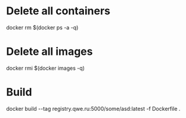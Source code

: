 # Delete all containers
docker rm $(docker ps -a -q)

# Delete all images
docker rmi $(docker images -q)

# Build
docker build --tag registry.qwe.ru:5000/some/asd:latest -f Dockerfile .
